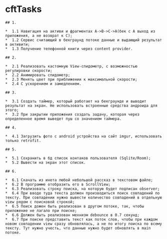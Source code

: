 ﻿# cftTasks
    ## 1.

    *  1.1 Навигация на активи и фрагментах A->B->C->A(бек с А выход из приложения, а не возврат к C);
    *  1.2 Сервис считающий в бекграунд потоке данные и выдающий результат в активити;
    *  1.3 Получение телефонной книги через content provider.

    ## 2.

    *  2.1 Реализовать кастомную View-спидометр, с возможностью регулировки скорости;
    *  2.2 Анимировать спидометр;
    *  2.3 Менять цвет при приближении к максимальной скорости;
    *  2.4 С ускорением и замедлением.

    ## 3.

    *  3.1 Создать таймер, который работает на бекграунде и выводит результат на экран. Не использовать встроенные средства андроида для этого;
    *  3.2 При закрытии приложения создать задачу, которая через определенное время выведет пуш со значением таймера.

    ## 4.

    *  4.1 Загрузить фото с android устройства на сайт imgur, использовать только retrofit.

    ## 5.

    *  5.1 Сохранить в бд список контаков пользователя (Sqlite/Room);
    *  5.2 Вывести на экран этот список.

    ## 6.

    *  6.1 Скачать из инета любой небольшой рассказ в текстовом файле;
    *  6.2 В программе отобразить его в ScrollView;
    *  6.3 Реализовать строку поиска, на которую будет подписан observer;
    *  6.4 При вводе туда текста должен производиться поиск совпадений по тексту. При совпадении нужно вывести количество совпадений в отдельную view рядом с поисковой строкой;
    *  6.5 Поиск дожен быть реализован в другом потоке, так, чтобы приложение не лагало при поиске;
    *  6.6 Должен быть реализован мехнизм debounce в 0.7 секунд;
    *  6.7 При поиске представить текст как поток слов, чтобы при каждом новом совпадении view сразу обновлялась, а не по итогу поиска по всему тексту. Тут нужно учесть, что данные нужно будет обновлять в main потоке.